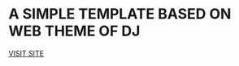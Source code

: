 <h1> A SIMPLE TEMPLATE BASED ON WEB THEME OF DJ</h1>
<a href="https://djtemplate.netlify.com/">VISIT SITE</a>
